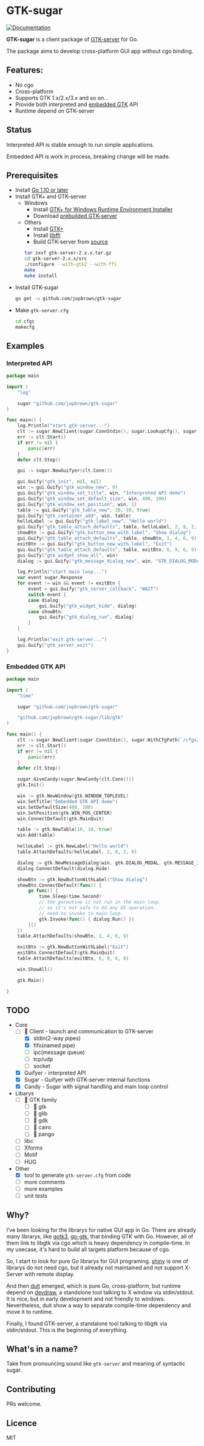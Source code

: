 # GTK-sugar

[![Documentation](https://godoc.org/github.com/jopbrown/gtk-sugar?status.svg)](https://godoc.org/github.com/jopbrown/gtk-sugar?)

**GTK-sugar** is a client package of [GTK-server](http://www.gtk-server.org/intro.html) for Go.

The package aims to develop cross-platform GUI app without cgo binding.

## Features:
* No cgo
* Cross-platform
* Supports GTK 1.x/2.x/3.x and so on...
* Provide both interpreted and [embedded GTK](http://www.gtk-server.org/faq.html#embedded) API
* Runtime depend on GTK-server

## Status
Interpreted API is stable enough to run simple applications.

Embedded API is work in process, breaking change will be made.

## Prerequisites

* Install [Go 1.10 or later](http://golang.org/doc/install.html)
* Install GTK+ and GTK-server
	* Windows
		* Install [GTK+ for Windows Runtime Environment Installer](https://github.com/tschoonj/GTK-for-Windows-Runtime-Environment-Installer/releases)
		* Download [prebuilded GTK-server](https://github.com/jopbrown/gtk-server/releases)
	* Others
		* Install [GTK+](https://www.gtk.org/download/)
		* Install [libffi](http://sourceware.org/libffi/)
		* Build GTK-server from [source](http://www.gtk-server.org/download.html)
		```bash
		tar zxvf gtk-server-2.x.x.tar.gz
		cd gtk-server-2.x.x/src
		./configure --with-gtk2 --with-ffi
		make
		make install
		```
* Install GTK-sugar
	```bash
	go get -u github.com/jopbrown/gtk-sugar
	```
* Make `gtk-server.cfg`
	```bash
	cd cfgs
	makecfg
	```

## Examples

### Interpreted API

```go
package main

import (
	"log"

	sugar "github.com/jopbrown/gtk-sugar"
)

func main() {
	log.Println("start gtk-server...")
	clt := sugar.NewClient(sugar.ConnStdin(), sugar.LookupCfg(), sugar.WithDebug(true))
	err := clt.Start()
	if err != nil {
		panic(err)
	}
	defer clt.Stop()

	gui := sugar.NewGuifyer(clt.Conn())

	gui.Guify("gtk_init", nil, nil)
	win := gui.Guify("gtk_window_new", 0)
	gui.Guify("gtk_window_set_title", win, "Interpreted API demo")
	gui.Guify("gtk_window_set_default_size", win, 400, 200)
	gui.Guify("gtk_window_set_position", win, 1)
	table := gui.Guify("gtk_table_new", 10, 10, true)
	gui.Guify("gtk_container_add", win, table)
	helloLabel := gui.Guify("gtk_label_new", "Hello world")
	gui.Guify("gtk_table_attach_defaults", table, helloLabel, 2, 8, 2, 6)
	showBtn := gui.Guify("gtk_button_new_with_label", "Show dialog")
	gui.Guify("gtk_table_attach_defaults", table, showBtn, 1, 4, 6, 9)
	exitBtn := gui.Guify("gtk_button_new_with_label", "Exit")
	gui.Guify("gtk_table_attach_defaults", table, exitBtn, 6, 9, 6, 9)
	gui.Guify("gtk_widget_show_all", win)
	dialog := gui.Guify("gtk_message_dialog_new", win, "GTK_DIALOG_MODAL", "GTK_MESSAGE_INFO", "GTK_BUTTONS_OK", "Hello world", "''")

	log.Println("start main loop...")
	var event sugar.Response
	for event != win && event != exitBtn {
		event = gui.Guify("gtk_server_callback", "WAIT")
		switch event {
		case dialog:
			gui.Guify("gtk_widget_hide", dialog)
		case showBtn:
			gui.Guify("gtk_dialog_run", dialog)
		}
	}

	log.Println("exit gtk-server...")
	gui.Guify("gtk_server_exit")
}
```

### Embedded GTK API

```go
package main

import (
	"time"

	sugar "github.com/jopbrown/gtk-sugar"

	"github.com/jopbrown/gtk-sugar/lib/gtk"
)

func main() {
	clt := sugar.NewClient(sugar.ConnStdin(), sugar.WithCfgPath(`/cfgs/gtk-server.cfg`))
	err := clt.Start()
	if err != nil {
		panic(err)
	}
	defer clt.Stop()

	sugar.GiveCandy(sugar.NewCandy(clt.Conn()))
	gtk.Init()

	win := gtk.NewWindow(gtk.WINDOW_TOPLEVEL)
	win.SetTitle("Embedded GTK API demo")
	win.SetDefaultSize(400, 200)
	win.SetPosition(gtk.WIN_POS_CENTER)
	win.ConnectDefault(gtk.MainQuit)

	table := gtk.NewTable(10, 10, true)
	win.Add(table)

	helloLabel := gtk.NewLabel("Hello world")
	table.AttachDefaults(helloLabel, 2, 8, 2, 6)

	dialog := gtk.NewMessageDialog(win, gtk.DIALOG_MODAL, gtk.MESSAGE_INFO, gtk.BUTTONS_OK, "Hello %s", "world")
	dialog.ConnectDefault(dialog.Hide)

	showBtn := gtk.NewButtonWithLabel("Show dialog")
	showBtn.ConnectDefault(func() {
		go func() {
			time.Sleep(time.Second)
			// the goroutine is not run in the main loop.
			// so it's not safe to do any UI operation.
			// need to invoke to main loop.
			gtk.Invoke(func() { dialog.Run() })
		}()
	})
	table.AttachDefaults(showBtn, 1, 4, 6, 9)

	exitBtn := gtk.NewButtonWithLabel("Exit")
	exitBtn.ConnectDefault(gtk.MainQuit)
	table.AttachDefaults(exitBtn, 6, 9, 6, 9)

	win.ShowAll()

	gtk.Main()

}
```

## TODO
* Core
	* [ ] 🏃 Client - launch and communication to GTK-server
		* [x] stdin(2-way pipes)
		* [x] fifo(named pipe)
		* [ ] ipc(message queue)
		* [ ] tcp/udp
		* [ ] socket
	* [x] Guifyer - interpreted API
	* [x] Sugar - Guifyer with GTK-server internal functions
	* [X] Candy - Sugar with signal handling and main loop control

* Libarys
	* [ ] 🏃 GTK family
		* [ ] 🏃 gtk
		* [ ] 🏃 glib
		* [ ] 🏃 gdk
		* [ ] 🏃 cairo
		* [ ] 🏃 pango
	* [ ] libc
	* [ ] Xforms
	* [ ] Motif
	* [ ] HUG

* Other
	* [x] tool to generate `gtk-server.cfg` from code
	* [ ] more comments
	* [ ] more examples
	* [ ] unit tests

## Why?

I’ve been looking for the librarys for native GUI app in Go.
There are already many librarys, like [gotk3](https://github.com/gotk3/gotk3), [go-gtk](https://github.com/mattn/go-gtk), that binding GTK with Go. However, all of them link to libgtk via cgo which is heavy dependency in compile-time. In my usecase, it's hard to build all targets platform because of cgo.

So, I start to look for pure Go librarys for GUI programing. [shiny](https://github.com/golang/exp/tree/master/shiny) is one of librarys do not need cgo, but it already not maintained and not support X-Server with remote display.

And then [duit](https://github.com/mjl-/duit) emerged, which is pure Go, cross-platform, but runtime depend on [devdraw](https://9fans.github.io/plan9port/man/man1/devdraw.html), a standslone tool talking to X window via stdin/stdout. It is nice, but in early development and not friendly to windows. Nevertheless, duit show a way to separate compile-time dependency and move it to runtime.

Finally, I found GTK-server, a standalone tool talking to libgtk via stdin/stdout. This is the beginning of everything.

## What's in a name?
Take from pronouncing sound like `gtk-server` and meaning of syntactic sugar.

##  Contributing
PRs welcome.

## Licence
MIT
